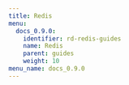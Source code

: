```yaml
---
title: Redis
menu:
  docs_0.9.0:
    identifier: rd-redis-guides
    name: Redis
    parent: guides
    weight: 10
menu_name: docs_0.9.0
---
```

